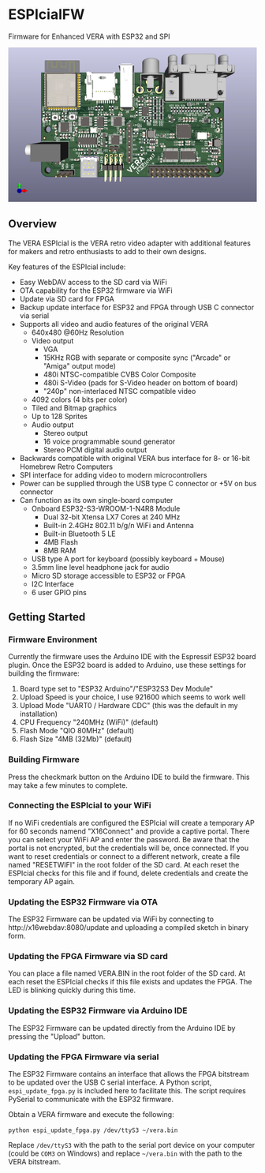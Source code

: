 # ESPIcialFW
Firmware for Enhanced VERA with ESP32 and SPI

![VERA ESPIcial 3D Render](Assets/VERA_ESPIcial_Render1.png)

## Overview

The VERA ESPIcial is the VERA retro video adapter with additional features for makers
and retro enthusiasts to add to their own designs.

Key features of the ESPIcial include:

* Easy WebDAV access to the SD card via WiFi
* OTA capability for the ESP32 firmware via WiFi
* Update via SD card for FPGA
* Backup update interface for ESP32 and FPGA through USB C connector via serial
* Supports all video and audio features of the original VERA
  * 640x480 @60Hz Resolution
  * Video output
    * VGA
	* 15KHz RGB with separate or composite sync ("Arcade" or "Amiga" output mode)
	* 480i NTSC-compatible CVBS Color Composite
	* 480i S-Video (pads for S-Video header on bottom of board)
	* "240p" non-interlaced NTSC compatible video
  * 4092 colors (4 bits per color)
  * Tiled and Bitmap graphics
  * Up to 128 Sprites
  * Audio output
      * Stereo output
      * 16 voice programmable sound generator
      * Stereo PCM digital audio output
* Backwards compatible with original VERA bus interface for 8- or 16-bit Homebrew Retro Computers
* SPI interface for adding video to modern microcontrollers
* Power can be supplied through the USB type C connector or +5V on bus connector
* Can function as its own single-board computer
  * Onboard ESP32-S3-WROOM-1-N4R8 Module 
    * Dual 32-bit Xtensa LX7 Cores at 240 MHz
	* Built-in 2.4GHz 802.11 b/g/n WiFi and Antenna
	* Built-in Bluetooth 5 LE
	* 4MB Flash
	* 8MB RAM
  * USB type A port for keyboard (possibly keyboard + Mouse)
  * 3.5mm line level headphone jack for audio
  * Micro SD storage accessible to ESP32 or FPGA
  * I2C Interface
  * 6 user GPIO pins

## Getting Started

### Firmware Environment

Currently the firmware uses the Arduino IDE with the Espressif ESP32 board plugin.
Once the ESP32 board is added to Arduino, use these settings for building the firmware:

1. Board type set to "ESP32 Arduino"/"ESP32S3 Dev Module"
2. Upload Speed is your choice, I use 921600 which seems to work well
3. Upload Mode "UART0 / Hardware CDC" (this was the default in my installation)
4. CPU Frequency "240MHz (WiFi)" (default)
5. Flash Mode "QIO 80MHz" (default)
6. Flash Size "4MB (32Mb)" (default)

### Building Firmware

Press the checkmark button on the Arduino IDE to build the firmware. This may take a few
minutes to complete.

### Connecting the ESPIcial to your WiFi

If no WiFi credentials are configured the ESPIcial will create a temporary AP for 60 seconds namend "X16Connect" and provide a captive portal. There you can select your WiFi AP and enter the password. Be aware that the portal is not encrypted, but the credentials will be, once connected.
If you want to reset credentials or connect to a different network, create a file named "RESETWIFI" in the root folder of the SD card.
At each reset the ESPIcial checks for this file and if found, delete credentials and create the temporary AP again.

### Updating the ESP32 Firmware via OTA

The ESP32 Firmware can be updated via WiFi by connecting to http://x16webdav:8080/update and uploading a compiled sketch in binary form.

### Updating the FPGA Firmware via SD card

You can place a file named VERA.BIN in the root folder of the SD card. At each reset the ESPIcial checks if this file exists and updates the FPGA.
The LED is blinking quickly during this time.

### Updating the ESP32 Firmware via Arduino IDE

The ESP32 Firmware can be updated directly from the Arduino IDE by pressing the "Upload" button.

### Updating the FPGA Firmware via serial

The ESP32 Firmware contains an interface that allows the FPGA bitstream to be updated over
the USB C serial interface. A Python script, `espi_update_fpga.py` is included here to facilitate
this. The script requires PySerial to communicate with the ESP32 firmware.

Obtain a VERA firmware and execute the following:

`python espi_update_fpga.py /dev/ttyS3 ~/vera.bin`

Replace `/dev/ttyS3` with the path to the serial port device on your computer (could be `COM3` on Windows) and replace `~/vera.bin` with the path to the VERA bitstream.
